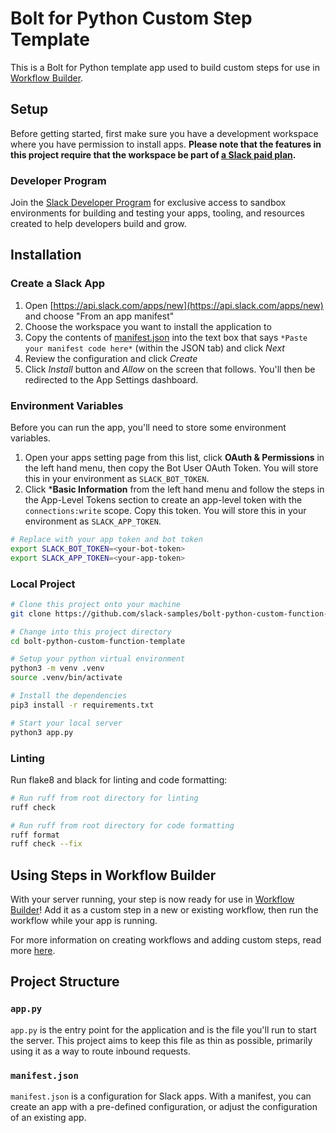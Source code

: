 # Bolt for Python Custom Step Template

This is a Bolt for Python template app used to build custom steps for use in
[Workflow Builder](https://api.slack.com/start#workflow-builder).

## Setup

Before getting started, first make sure you have a development workspace where
you have permission to install apps. **Please note that the features in this
project require that the workspace be part of
[a Slack paid plan](https://slack.com/pricing).**

### Developer Program

Join the [Slack Developer Program](https://api.slack.com/developer-program) for
exclusive access to sandbox environments for building and testing your apps,
tooling, and resources created to help developers build and grow.

## Installation

### Create a Slack App

1. Open [https://api.slack.com/apps/new](https://api.slack.com/apps/new) and
   choose "From an app manifest"
2. Choose the workspace you want to install the application to
3. Copy the contents of [manifest.json](./manifest.json) into the text box that
   says `*Paste your manifest code here*` (within the JSON tab) and click _Next_
4. Review the configuration and click _Create_
5. Click _Install_ button and _Allow_ on the screen that follows. You'll then be
   redirected to the App Settings dashboard.

### Environment Variables

Before you can run the app, you'll need to store some environment variables.

1. Open your apps setting page from this list, click **OAuth &
   Permissions** in the left hand menu, then copy the Bot User OAuth Token. You
   will store this in your environment as `SLACK_BOT_TOKEN`.
2. Click ***Basic Information** from the left hand menu and follow the steps in
   the App-Level Tokens section to create an app-level token with the
   `connections:write` scope. Copy this token. You will store this in your
   environment as `SLACK_APP_TOKEN`.

```zsh
# Replace with your app token and bot token
export SLACK_BOT_TOKEN=<your-bot-token>
export SLACK_APP_TOKEN=<your-app-token>
```

### Local Project

```zsh
# Clone this project onto your machine
git clone https://github.com/slack-samples/bolt-python-custom-function-template.git

# Change into this project directory
cd bolt-python-custom-function-template

# Setup your python virtual environment
python3 -m venv .venv
source .venv/bin/activate

# Install the dependencies
pip3 install -r requirements.txt

# Start your local server
python3 app.py
```

### Linting

Run flake8 and black for linting and code formatting:

```zsh
# Run ruff from root directory for linting
ruff check

# Run ruff from root directory for code formatting
ruff format
ruff check --fix
```

## Using Steps in Workflow Builder

With your server running, your step is now ready for use in
[Workflow Builder](https://api.slack.com/start#workflow-builder)! Add it as a
custom step in a new or existing workflow, then run the workflow while your app
is running.

For more information on creating workflows and adding custom steps, read more
[here](https://slack.com/help/articles/17542172840595-Create-a-new-workflow-in-Slack).

## Project Structure

### `app.py`

`app.py` is the entry point for the application and is the file you'll run to
start the server. This project aims to keep this file as thin as possible,
primarily using it as a way to route inbound requests.

### `manifest.json`

`manifest.json` is a configuration for Slack apps. With a manifest, you can
create an app with a pre-defined configuration, or adjust the configuration of
an existing app.
